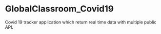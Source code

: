 # GlobalClassroom_Covid19

Covid 19 tracker application which return real time data with multiple public API.
